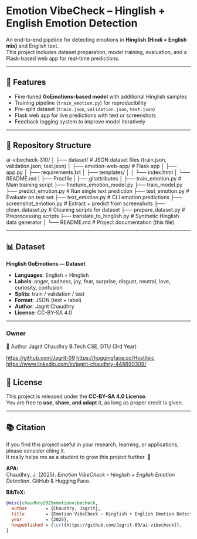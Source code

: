 # Emotion VibeCheck – Hinglish + English Emotion Detection  

An end-to-end pipeline for detecting emotions in **Hinglish (Hindi + English mix)** and English text.  
This project includes dataset preparation, model training, evaluation, and a Flask-based web app for real-time predictions.  

---

## 🚀 Features
- Fine-tuned **GoEmotions-based model** with additional Hinglish samples  
- Training pipeline (`train_emotion.py`) for reproducibility  
- Pre-split dataset (`train.json`, `validation.json`, `test.json`)  
- Flask web app for live predictions with text or screenshots  
- Feedback logging system to improve model iteratively  

---

## 📂 Repository Structure
ai-vibecheck-310/
│
├── dataset/ # JSON dataset files (train.json, validation.json, test.json)
│
├── emotion-web-app/ # Flask app
│ ├── app.py
│ ├── requirements.txt
│ ├── templates/
│ │ └── index.html
│ └── README.md
| ├── Procfile
| ├──.gitattributes
│
├── train_emotion.py # Main training script
├── finetune_emotion_model.py
├── train_model.py
├── predict_emotion.py # Run single text prediction
├── test_emotion.py # Evaluate on test set
├── text_emotion.py # CLI emotion predictions
├── screenshot_emotion.py # Extract + predict from screenshots
├── clean_dataset.py # Cleaning scripts for dataset
├── prepare_dataset.py # Preprocessing scripts
├── translate_to_hinglish.py # Synthetic Hinglish data generator
│
└── README.md # Project documentation (this file)

---

## 📊 Dataset
**Hinglish GoEmotions — Dataset**

- **Languages**: English + Hinglish  
- **Labels**: anger, sadness, joy, fear, surprise, disgust, neutral, love, curiosity, confusion  
- **Splits**: train / validation / test  
- **Format**: JSON (text + label)  
- **Author**: Jagrit Chaudhry  
- **License**: CC-BY-SA 4.0  

---

### Owner

👤 Author
Jagrit Chaudhry
B.Tech CSE, DTU (3rd Year)

https://github.com/Jagrit-09
https://huggingface.co/Hostileic
https://www.linkedin.com/in/jagrit-chaudhry-448690309/

## 📜 License

This project is released under the **CC-BY-SA 4.0 License**.  
You are free to **use, share, and adapt** it, as long as proper credit is given.  

---

## 📚 Citation

If you find this project useful in your research, learning, or applications, please consider citing it.  
It really helps me as a student to grow this project further. 🙌  

**APA:**  
Chaudhry, J. (2025). *Emotion VibeCheck – Hinglish + English Emotion Detection*. GitHub & Hugging Face.  

**BibTeX:**  
```bibtex
@misc{chaudhry2025emotionvibecheck,
  author       = {Chaudhry, Jagrit},
  title        = {Emotion VibeCheck – Hinglish + English Emotion Detection},
  year         = {2025},
  howpublished = {\url{https://github.com/Jagrit-09/ai-vibecheck}},
}
